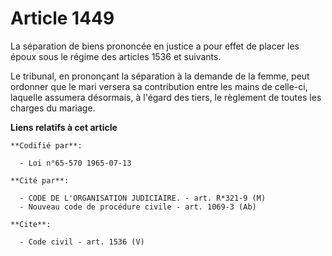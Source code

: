 # Article 1449

La séparation de biens prononcée en justice a pour effet de placer les époux sous le régime des articles 1536 et suivants.

Le tribunal, en prononçant la séparation à la demande de la femme, peut ordonner que le mari versera sa contribution entre
les mains de celle-ci, laquelle assumera désormais, à l'égard des tiers, le règlement de toutes les charges du mariage.

**Liens relatifs à cet article**

	**Codifié par**:

	  - Loi n°65-570 1965-07-13

	**Cité par**:

	  - CODE DE L'ORGANISATION JUDICIAIRE. - art. R*321-9 (M)
	  - Nouveau code de procédure civile - art. 1069-3 (Ab)

	**Cite**:

	  - Code civil - art. 1536 (V)
